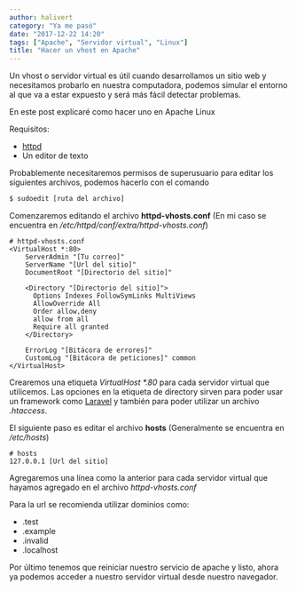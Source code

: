 ```yaml
---
author: halivert
category: "Ya me pasó"
date: "2017-12-22 14:20"
tags: ["Apache", "Servidor virtual", "Linux"]
title: "Hacer un vhost en Apache"
---
```


Un vhost o servidor virtual es útil cuando desarrollamos un sitio web y
necesitamos probarlo en nuestra computadora, podemos simular el entorno al
que va a estar expuesto y será más fácil detectar problemas.

En este post explicaré como hacer uno en Apache Linux

<!-- Seguir leyendo -->

Requisitos:

- [httpd][1]
- Un editor de texto

Probablemente necesitaremos permisos de superusuario para editar los siguientes
archivos, podemos hacerlo con el comando

```sh
$ sudoedit [ruta del archivo]
```

Comenzaremos editando el archivo **httpd-vhosts.conf**
(En mi caso se encuentra en _/etc/httpd/conf/extra/httpd-vhosts.conf_)

```
# httpd-vhosts.conf
<VirtualHost *:80>
    ServerAdmin "[Tu correo]"
    ServerName "[Url del sitio]"
    DocumentRoot "[Directorio del sitio]"

    <Directory "[Directorio del sitio]">
      Options Indexes FollowSymLinks MultiViews
      AllowOverride All
      Order allow,deny
      allow from all
      Require all granted
    </Directory>

    ErrorLog "[Bitácora de errores]"
    CustomLog "[Bitácora de peticiones]" common
</VirtualHost>
```

Crearemos una etiqueta _VirtualHost \*.80_ para cada servidor virtual que
utilicemos.
Las opciones en la etiqueta de directory sirven para poder usar un framework
como [Laravel][2] y también para poder utilizar un archivo
_.htaccess_.

El siguiente paso es editar el archivo **hosts**
(Generalmente se encuentra en _/etc/hosts_)

```
# hosts
127.0.0.1 [Url del sitio]
```

Agregaremos una línea como la anterior para cada servidor virtual que hayamos
agregado en el archivo _httpd-vhosts.conf_

Para la url se recomienda utilizar dominios como:

- .test
- .example
- .invalid
- .localhost

Por último tenemos que reiniciar nuestro servicio de apache y listo, ahora ya
podemos acceder a nuestro servidor virtual desde nuestro navegador.

[1]: http://httpd.apache.org
[2]: https://laravel.com
